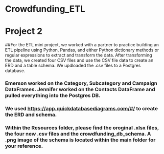 # Crowdfunding_ETL
# Project 2


##For the ETL mini project, we worked with a partner to practice building an ETL pipeline using Python, Pandas, and either Python dictionary methods or regular expressions to extract and transform the data. After transforming the data, we created four CSV files and use the CSV file data to create an ERD and a table schema. We updloaded the .csv files to a Postgres database.

### Emerson worked on the Category, Subcategory and Campaign DataFrames. Jennifer worked on the Contacts DataFrame and pulled everything into the Postgres DB.

### We used https://app.quickdatabasediagrams.com/#/ to create the ERD and schema.

### Within the Resources folder, please find the oroginal .xlsx files, the four new .csv files and the crowdfunding_db_schema. A .png image of the schema is located within the main folder for your reference.

